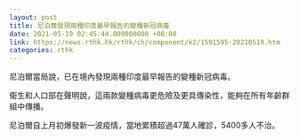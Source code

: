 ```yaml
---
layout: post
title: 尼泊爾發現兩種印度最早報告的變種新冠病毒
date: 2021-05-19 02:45:44.000000000 +08:00
link: https://news.rthk.hk/rthk/ch/component/k2/1591595-20210519.htm
categories: rthk
---
```


尼泊爾當局說，已在境內發現兩種印度最早報告的變種新冠病毒。

衛生和人口部在聲明說，這兩款變種病毒更危險及更具傳染性，能夠在所有年齡群組中傳播。

尼泊爾自上月初爆發新一波疫情，當地累積超過47萬人確診，5400多人不治。
